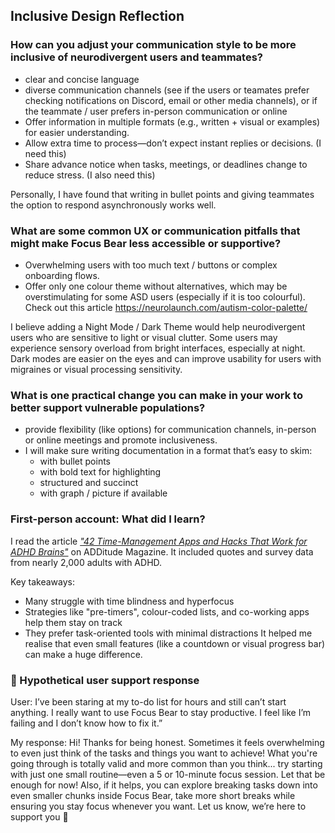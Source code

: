 ## Inclusive Design Reflection

### How can you adjust your communication style to be more inclusive of neurodivergent users and teammates?
- clear and concise language
- diverse communication channels (see if the users or teamates prefer checking notifications on Discord, email or other media channels), or if the teammate / user prefers in-person communication or online
- Offer information in multiple formats (e.g., written + visual or examples) for easier understanding.
- Allow extra time to process—don’t expect instant replies or decisions. (I need this)
- Share advance notice when tasks, meetings, or deadlines change to reduce stress. (I also need this)

Personally, I have found that writing in bullet points and giving teammates the option to respond asynchronously works well.

### What are some common UX or communication pitfalls that might make Focus Bear less accessible or supportive?
- Overwhelming users with too much text / buttons or complex onboarding flows.
- Offer only one colour theme without alternatives, which may be overstimulating for some ASD users (especially if it is too colourful). Check out this article https://neurolaunch.com/autism-color-palette/

I believe adding a Night Mode / Dark Theme would help neurodivergent users who are sensitive to light or visual clutter. Some users may experience sensory overload from bright interfaces, especially at night. Dark modes are easier on the eyes and can improve usability for users with migraines or visual processing sensitivity.

### What is one practical change you can make in your work to better support vulnerable populations?
- provide flexibility (like options) for communication channels, in-person or online meetings and promote inclusiveness.
- I will make sure writing documentation in a format that’s easy to skim:
  - with bullet points
  - with bold text for highlighting
  - structured and succinct
  - with graph / picture if available
 
### First-person account: What did I learn?
I read the article [*"42 Time-Management Apps and Hacks That Work for ADHD Brains"*](https://www.additudemag.com/punctuality-time-blindness-adhd-apps-tips/) on ADDitude Magazine. It included quotes and survey data from nearly 2,000 adults with ADHD.

Key takeaways:
- Many struggle with time blindness and hyperfocus
- Strategies like "pre-timers", colour-coded lists, and co-working apps help them stay on track
- They prefer task-oriented tools with minimal distractions
It helped me realise that even small features (like a countdown or visual progress bar) can make a huge difference.

### 💬 Hypothetical user support response

User: I’ve been staring at my to-do list for hours and still can’t start anything. I really want to use Focus Bear to stay productive. I feel like I’m failing and I don’t know how to fix it.”

My response: Hi! Thanks for being honest. Sometimes it feels overwhelming to even just think of the tasks and things you want to achieve! What you're going through is totally valid and more common than you think... try starting with just one small routine—even a 5 or 10-minute focus session. Let that be enough for now! Also, if it helps, you can explore breaking tasks down into even smaller chunks inside Focus Bear, take more short breaks while ensuring you stay focus whenever you want. Let us know, we’re here to support you 💪
